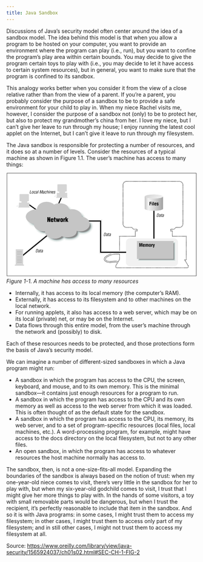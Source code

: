```yaml
---
title: Java Sandbox
---
```


Discussions of Java’s security model often center around the idea of a sandbox model. The idea behind this model is that when you allow a program 
to be hosted on your computer, you want to provide an environment where the program can play (i.e., run), but you want to confine the program’s 
play area within certain bounds. You may decide to give the program certain toys to play with (i.e., you may decide to let it have access to certain 
system resources), but in general, you want to make sure that the program is confined to its sandbox.


This analogy works better when you consider it from the view of a close relative rather than from the view of a parent. If you’re a parent, you probably
consider the purpose of a sandbox to be to provide a safe environment for your child to play in. When my niece Rachel visits me, however, I consider the
purpose of a sandbox not (only) to be to protect her, but also to protect my grandmother’s china from her. I love my niece, but I can’t give her leave to
run through my house; I enjoy running the latest cool applet on the Internet, but I can’t give it leave to run through my filesystem.

The Java sandbox is responsible for protecting a number of resources, and it does so at a number of levels. Consider the resources of a typical machine as 
shown in Figure 1.1. The user’s machine has access to many things:

![Java sanbox](../../../assets/core/java-sandbox.png)
_Figure 1-1. A machine has access to many resources_

- Internally, it has access to its local memory (the computer’s RAM).
- Externally, it has access to its filesystem and to other machines on the local network.
- For running applets, it also has access to a web server, which may be on its local (private) net, or may be on the Internet.
- Data flows through this entire model, from the user’s machine through the network and (possibly) to disk.

Each of these resources needs to be protected, and those protections form the basis of Java’s security model.

We can imagine a number of different-sized sandboxes in which a Java program might run:
- A sandbox in which the program has access to the CPU, the screen, keyboard, and mouse, and to its own memory. This is the minimal sandbox—it contains just enough
resources for a program to run.
- A sandbox in which the program has access to the CPU and its own memory as well as access to the web server from which it was loaded. This is often thought of as 
the default state for the sandbox.
- A sandbox in which the program has access to the CPU, its memory, its web server, and to a set of program-specific resources (local files, local machines, etc.).
A word-processing program, for example, might have access to the docs directory on the local filesystem, but not to any other files.
- An open sandbox, in which the program has access to whatever resources the host machine normally has access to.

The sandbox, then, is not a one-size-fits-all model. Expanding the boundaries of the sandbox is always based on the notion of trust: when my one-year-old niece comes to visit,
there’s very little in the sandbox for her to play with, but when my six-year-old godchild comes to visit, I trust that I might give her more things to play with. In the hands
of some visitors, a toy with small removable parts would be dangerous, but when I trust the recipient, it’s perfectly reasonable to include that item in the sandbox. And so it 
is with Java programs: in some cases, I might trust them to access my filesystem; in other cases, I might trust them to access only part of my filesystem; and in still other 
cases, I might not trust them to access my filesystem at all.

Source: https://www.oreilly.com/library/view/java-security/1565924037/ch01s02.html#SEC-CH-1-FIG-2
